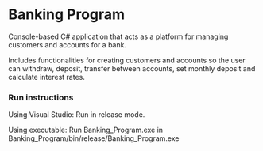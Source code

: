 # Banking Program
Console-based C# application that acts as a platform for managing customers and accounts for a bank.

Includes functionalities for creating customers and accounts so the user can withdraw, deposit, transfer between accounts, set monthly deposit and calculate interest rates.

### Run instructions
Using Visual Studio: Run in release mode.

Using executable: Run Banking_Program.exe in Banking_Program/bin/release/Banking_Program.exe
